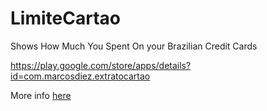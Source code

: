 # LimiteCartao
Shows How Much You Spent On your Brazilian Credit Cards

https://play.google.com/store/apps/details?id=com.marcosdiez.extratocartao

More info [here](app/src/main/res/raw/about.txt)

